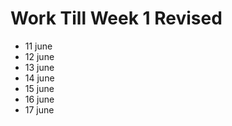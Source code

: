 # Work Till Week 1 Revised
- 11 june 
- 12 june 
- 13 june 
- 14 june 
- 15 june 
- 16 june 
- 17 june 
